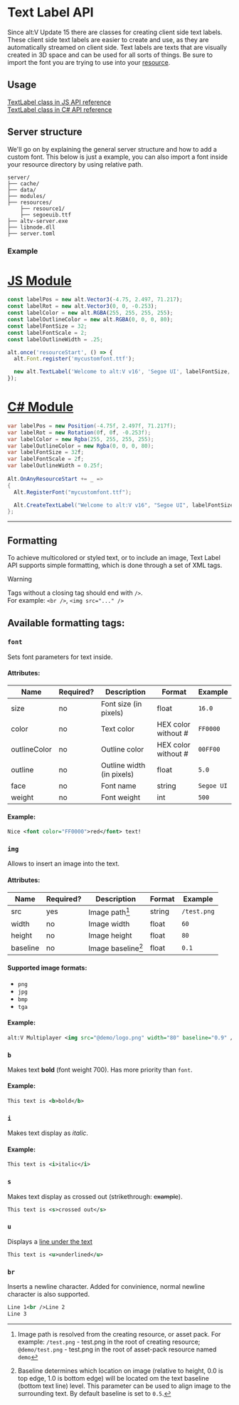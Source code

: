 # Text Label API

Since alt:V Update 15 there are classes for creating client side text labels. These client side text labels are easier to create and use, as they are automatically streamed on client side.
Text labels are texts that are visually created in 3D space and can be used for all sorts of things. Be sure to import the font you are trying to use into your [resource](https://docs.altv.mp/js/articles/create-your-first-resource.html).

## Usage

[TextLabel class in JS API reference](https://docs.altv.mp/js/api/alt-client.TextLabel.html)<br>
[TextLabel class in C# API reference](https://docs.altv.mp/cs/api/AltV.Net.Client.Elements.Entities.TextLabel.html)<br>

## Server structure

We'll go on by explaining the general server structure and how to add a custom font. This below is just a example, you can also import a font inside your resource directory by using relative path.

```
server/
├── cache/
├── data/
├── modules/
├── resources/
    ├── resource1/
    ├── segoeuib.ttf
├── altv-server.exe
├── libnode.dll
├── server.toml
```

### Example

# [JS Module](#tab/tab1-0)
```js
const labelPos = new alt.Vector3(-4.75, 2.497, 71.217);
const labelRot = new alt.Vector3(0, 0, -0.253);
const labelColor = new alt.RGBA(255, 255, 255, 255);
const labelOutlineColor = new alt.RGBA(0, 0, 0, 80);
const labelFontSize = 32;
const labelFontScale = 2;
const labelOutlineWidth = .25;

alt.once('resourceStart', () => {
  alt.Font.register('mycustomfont.ttf');

  new alt.TextLabel('Welcome to alt:V v16', 'Segoe UI', labelFontSize, labelFontScale, labelPos, labelRot, labelColor, labelOutlineWidth, labelOutlineColor);
});
```
# [C# Module](#tab/tab1-1)
```cs
var labelPos = new Position(-4.75f, 2.497f, 71.217f);
var labelRot = new Rotation(0f, 0f, -0.253f);
var labelColor = new Rgba(255, 255, 255, 255);
var labelOutlineColor = new Rgba(0, 0, 0, 80);
var labelFontSize = 32f;
var labelFontScale = 2f;
var labelOutlineWidth = 0.25f;
        
Alt.OnAnyResourceStart += _ =>
{
  Alt.RegisterFont("mycustomfont.ttf");

  Alt.CreateTextLabel("Welcome to alt:V v16", "Segoe UI", labelFontSize, labelFontScale, labelPos, labelRot, labelColor, labelOutlineWidth, labelOutlineColor, false, 0);
};
```
***

## Formatting

To achieve multicolored or styled text, or to include an image, Text Label API supports simple formatting, which is done through a set of XML tags.

> [!WARNING]
> Tags without a closing tag should end with `/>`.<br>
> For example: `<br />`, `<img src="..." />`

## Available formatting tags:

### `font`

Sets font parameters for text inside.

#### Attributes:

| Name         | Required? | Description               | Format              | Example    |
| ------------ | --------- | ------------------------- | ------------------- | ---------- |
| size         | no        | Font size (in pixels)     | float               | `16.0`     |
| color        | no        | Text color                | HEX color without # | `FF0000`   |
| outlineColor | no        | Outline color             | HEX color without # | `00FF00`   |
| outline      | no        | Outline width (in pixels) | float               | `5.0`      |
| face         | no        | Font name                 | string              | `Segoe UI` |
| weight       | no        | Font weight               | int                 | `500`      |

#### Example:

```xml
Nice <font color="FF0000">red</font> text!
```

### `img`

Allows to insert an image into the text.

#### Attributes:

| Name     | Required? | Description        | Format | Example     |
| -------- | --------- | ------------------ | ------ | ----------- |
| src      | yes       | Image path[^1]     | string | `/test.png` |
| width    | no        | Image width        | float  | `60`        |
| height   | no        | Image height       | float  | `80`        |
| baseline | no        | Image baseline[^2] | float  | `0.1`       |

[^1]: Image path is resolved from the creating resource, or asset pack. For example:
    `/test.png` - test.png in the root of creating resource;
    `@demo/test.png` - test.png in the root of asset-pack resource named `demo`

[^2]: Baseline determines which location on image (relative to height, 0.0 is top edge, 1.0 is bottom edge) will be located om the text baseline (bottom text line) level.
    This parameter can be used to align image to the surrounding text. By default baseline is set to `0.5`.

#### Supported image formats:

- `png`
- `jpg`
- `bmp`
- `tga`

#### Example:

```xml
alt:V Multiplayer <img src="@demo/logo.png" width="80" baseline="0.9" />
```

### `b`

Makes text **bold** (font weight 700). Has more priority than `font`.

#### Example:

```xml
This text is <b>bold</b>
```

### `i`

Makes text display as _italic_.

#### Example:

```xml
This text is <i>italic</i>
```

### `s`

Makes text display as crossed out (strikethrough: ~~example~~).

```xml
This text is <s>crossed out</s>
```

### `u`

Displays a <u>line under the text</u>

```xml
This text is <u>underlined</u>
```

### `br`

Inserts a newline character. Added for convinience, normal newline character is also supported.

```xml
Line 1<br />Line 2
Line 3
```